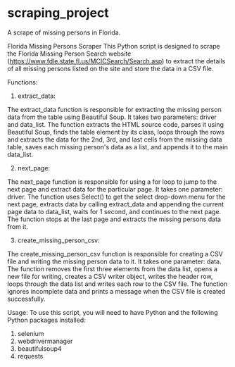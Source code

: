 # scraping_project
 A scrape of missing persons in Florida.
 
Florida Missing Persons Scraper
This Python script is designed to scrape the Florida Missing Person Search website (https://www.fdle.state.fl.us/MCICSearch/Search.asp) to extract the details of all missing persons listed on the site and store the data in a CSV file.

Functions:

1. extract_data:

The extract_data function is responsible for extracting the missing person data from the table using Beautiful Soup. It takes two parameters: driver and data_list. The function extracts the HTML source code, parses it using Beautiful Soup, finds the table element by its class, loops through the rows and extracts the data for the 2nd, 3rd, and last cells from the missing data table, saves each missing person's data as a list, and appends it to the main data_list.

2. next_page:

The next_page function is responsible for using a for loop to jump to the next page and extract data for the particular page. It takes one parameter: driver. The function uses Select() to get the select drop-down menu for the next page, extracts data by calling extract_data and appending the current page data to data_list, waits for 1 second, and continues to the next page. The function stops at the last page and extracts the missing persons data from it.

3. create_missing_person_csv:

The create_missing_person_csv function is responsible for creating a CSV file and writing the missing person data to it. It takes one parameter: data. The function removes the first three elements from the data list, opens a new file for writing, creates a CSV writer object, writes the header row, loops through the data list and writes each row to the CSV file. The function ignores incomplete data and prints a message when the CSV file is created successfully.

Usage:
To use this script, you will need to have Python and the following Python packages installed:

1. selenium
2. webdrivermanager
3. beautifulsoup4
4. requests
